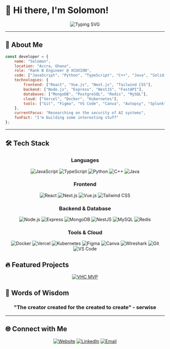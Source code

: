 # 👋 Hi there, I'm Solomon!

<div align="center">
  <img src="https://readme-typing-svg.herokuapp.com?font=Fira+Code&size=30&duration=3000&pause=1000&color=00D9FF&center=true&vCenter=true&multiline=true&width=600&height=160&lines=Full+Stack+Engineer;Open+Source+Enthusiast;Passionate+Innovator;Building+Cool+Stuff" alt="Typing SVG" />
</div>

---

## 🚀 About Me

```javascript
const developer = {
    name: "Solomon",
    location: "Accra, Ghana",
    role: "Rank B Engineer @ XCUXION",
    code: ["JavaScript", "Python", "TypeScript", "C++", "Java", "Solidity"],
    technologies: {
        frontend: ["React", "Vue.js", "Next.js", "Tailwind CSS"],
        backend: ["Node.js", "Express", "NestJS", "FastAPI"],
        databases: ["MongoDB", "PostgreSQL", "Redis", "MySQL"],
        cloud: ["Vercel", "Docker", "Kubernetes"],
        tools: ["Git", "Figma", "VS Code", "Canva", "Autopsy", "Splunk", "Wireshark"]
    },
    currentFocus: "Researching on the security of AI systems",
    funFact: "I'm building some interesting stuff"
};
```

---

## 🛠️ Tech Stack

<div align="center">

### Languages
![JavaScript](https://img.shields.io/badge/-JavaScript-F7DF1E?style=for-the-badge&logo=javascript&logoColor=black)
![TypeScript](https://img.shields.io/badge/-TypeScript-3178C6?style=for-the-badge&logo=typescript&logoColor=white)
![Python](https://img.shields.io/badge/-Python-3776AB?style=for-the-badge&logo=python&logoColor=white)
![C++](https://img.shields.io/badge/-C++-00599C?style=for-the-badge&logo=cplusplus&logoColor=white)
![Java](https://img.shields.io/badge/-Java-007396?style=for-the-badge&logo=java&logoColor=white)

### Frontend
![React](https://img.shields.io/badge/-React-61DAFB?style=for-the-badge&logo=react&logoColor=black)
![Next.js](https://img.shields.io/badge/-Next.js-000000?style=for-the-badge&logo=next.js&logoColor=white)
![Vue.js](https://img.shields.io/badge/-Vue.js-4FC08D?style=for-the-badge&logo=vue.js&logoColor=white)
![Tailwind CSS](https://img.shields.io/badge/-Tailwind_CSS-38B2AC?style=for-the-badge&logo=tailwind-css&logoColor=white)

### Backend & Database
![Node.js](https://img.shields.io/badge/-Node.js-339933?style=for-the-badge&logo=node.js&logoColor=white)
![Express](https://img.shields.io/badge/-Express-000000?style=for-the-badge&logo=express&logoColor=white)
![MongoDB](https://img.shields.io/badge/-MongoDB-47A248?style=for-the-badge&logo=mongodb&logoColor=white)
![NestJS](https://img.shields.io/badge/-NestJS-E0234E?style=for-the-badge&logo=nestjs&logoColor=white)
![MySQL](https://img.shields.io/badge/-MySQL-4479A1?style=for-the-badge&logo=mysql&logoColor=white)
![Redis](https://img.shields.io/badge/-Redis-DC382D?style=for-the-badge&logo=redis&logoColor=white)

### Tools & Cloud
![Docker](https://img.shields.io/badge/-Docker-2496ED?style=for-the-badge&logo=docker&logoColor=white)
![Vercel](https://img.shields.io/badge/-Vercel-000000?style=for-the-badge&logo=vercel&logoColor=white)
![Kubernetes](https://img.shields.io/badge/-Kubernetes-326CE5?style=for-the-badge&logo=kubernetes&logoColor=white)
![Figma](https://img.shields.io/badge/-Figma-F24E1E?style=for-the-badge&logo=figma&logoColor=white)
![Canva](https://img.shields.io/badge/-Canva-00C4CC?style=for-the-badge&logo=canva&logoColor=white)
![Wireshark](https://img.shields.io/badge/-Wireshark-1679A7?style=for-the-badge&logo=wireshark&logoColor=white)
![Git](https://img.shields.io/badge/-Git-F05032?style=for-the-badge&logo=git&logoColor=white)
![VS Code](https://img.shields.io/badge/-VS_Code-007ACC?style=for-the-badge&logo=visual-studio-code&logoColor=white)

</div>

## 🔥 Featured Projects

<div align="center">

[![VHC MVP](https://github-readme-stats.vercel.app/api/pin/?username=1Omon&repo=vhc-mvp&theme=tokyonight&hide_border=true)](https://github.com/1Omon/vhc-mvp)

</div>


## 💬 Words of Wisdom

<div align="center">
  <h3>"The creator created for the created to create" - serwise</h3>
</div>

---

## 🌐 Connect with Me

<div align="center">
  
[![Website](https://img.shields.io/badge/-Website-000000?style=for-the-badge&logo=google-chrome&logoColor=white)](https://the-ayisi.vercel.app)
[![LinkedIn](https://img.shields.io/badge/-LinkedIn-0077B5?style=for-the-badge&logo=linkedin&logoColor=white)](https://linkedin.com/in/solomon-ayisi)
[![Email](https://img.shields.io/badge/-Email-D14836?style=for-the-badge&logo=gmail&logoColor=white)](mailto:1serwise@gmail.com)

</div>
